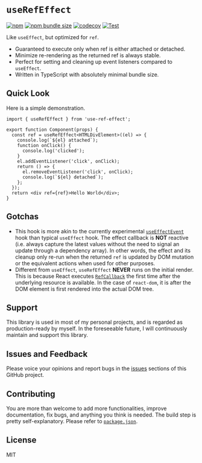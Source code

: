 # `useRefEffect`

[![npm](https://img.shields.io/npm/v/use-ref-effect)](https://npmjs.com/package/use-ref-effect)
[![npm bundle size](https://img.shields.io/bundlephobia/minzip/use-ref-effect)](https://bundlephobia.com/package/use-ref-effect)
[![codecov](https://codecov.io/gh/billykwok/use-ref-effect/branch/main/graph/badge.svg?token=I73J70MS2V)](https://codecov.io/gh/billykwok/use-ref-effect)
[![Test](https://github.com/billykwok/use-ref-effect/actions/workflows/test.yml/badge.svg)](https://github.com/billykwok/use-ref-effect/actions/workflows/test.yml)

Like `useEffect`, but optimized for `ref`.

- Guaranteed to execute only when ref is either attached or detached.
- Minimize re-rendering as the returned ref is always stable.
- Perfect for setting and cleaning up event listeners compared to `useEffect`.
- Written in TypeScript with absolutely minimal bundle size.

## Quick Look

Here is a simple demonstration.

```tsx
import { useRefEffect } from 'use-ref-effect';

export function Component(props) {
  const ref = useRefEffect<HTMLDivElement>((el) => {
    console.log(`${el} attached`);
    function onClick() {
      console.log('clicked');
    }
    el.addEventListener('click', onClick);
    return () => {
      el.removeEventListener('click', onClick);
      console.log(`${el} detached`);
    };
  });
  return <div ref={ref}>Hello World</div>;
}
```

## Gotchas

- This hook is more akin to the currently experimental [`useEffectEvent`](https://react.dev/learn/separating-events-from-effects#declaring-an-effect-event) hook than typical `useEffect` hook. The effect callback is **NOT** reactive (i.e. always capture the latest values without the need to signal an update through a dependency array). In other words, the effect and its cleanup only re-run when the returned `ref` is updated by DOM mutation or the equivalent actions when used for other purposes.
- Different from `useEffect`, `useRefEffect` **NEVER** runs on the initial render. This is because React executes [`RefCallback`](https://react.dev/reference/react-dom/components/common#ref-callback) the first time after the underlying resource is available. In the case of `react-dom`, it is after the DOM element is first rendered into the actual DOM tree.

## Support

This library is used in most of my personal projects, and is regarded as production-ready by myself. In the foreseeable future, I will continuously maintain and support this library.

## Issues and Feedback

Please voice your opinions and report bugs in the [issues](https://github.com/billykwok/use-ref-effect/issues) sections of this GitHub project.

## Contributing

You are more than welcome to add more functionalities, improve documentation, fix bugs, and anything you think is needed. The build step is pretty self-explanatory. Please refer to [`package.json`](https://github.com/billykwok/use-ref-effect/blob/main/package.json).

## License

MIT
